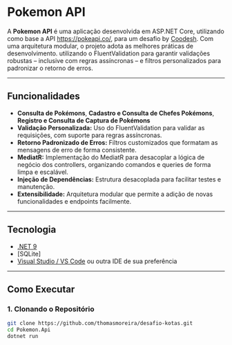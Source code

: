 # Pokemon API

A **Pokemon API** é uma aplicação desenvolvida em ASP.NET Core, utilizando como base a API https://pokeapi.co/,  para um desafio by [Coodesh](https://coodesh.com/).
Com uma arquitetura modular, o projeto adota as melhores práticas de desenvolvimento. utilizando o FluentValidation para garantir validações robustas – inclusive com regras assíncronas – e filtros personalizados para padronizar o retorno de erros.

---

## Funcionalidades

- **Consulta de Pokémons**, **Cadastro e Consulta de Chefes Pokémons**, **Registro e Consulta de Captura de Pokémons**
- **Validação Personalizada:** Uso do FluentValidation para validar as requisições, com suporte para regras assíncronas.
- **Retorno Padronizado de Erros:** Filtros customizados que formatam as mensagens de erro de forma consistente.
- **MediatR:** Implementação do MediatR para desacoplar a lógica de negócio dos controllers, organizando comandos e queries de forma limpa e escalável.
- **Injeção de Dependências:** Estrutura desacoplada para facilitar testes e manutenção.
- **Extensibilidade:** Arquitetura modular que permite a adição de novas funcionalidades e endpoints facilmente.

---

## Tecnologia

- [.NET 9 ](https://dotnet.microsoft.com/download)
- [SQLite]
- [Visual Studio / VS Code](https://visualstudio.microsoft.com/) ou outra IDE de sua preferência

---

## Como Executar

### 1. Clonando o Repositório

```bash
git clone https://github.com/thomasmoreira/desafio-kotas.git
cd Pokemon.Api
dotnet run

